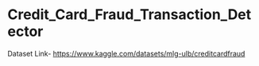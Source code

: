 # Credit_Card_Fraud_Transaction_Detector

Dataset Link- https://www.kaggle.com/datasets/mlg-ulb/creditcardfraud
